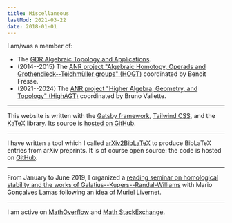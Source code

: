 ```yaml
---
title: Miscellaneous
lastMod: 2021-03-22
date: 2018-01-01
---
```


I am/was a member of:

- The [GDR Algebraic Topology and Applications](http://gdrtop.math.cnrs.fr).
- (2014--2015) The [ANR project "Algebraic Homotopy, Operads and Grothendieck--Teichmüller groups" (HOGT)](http://math.univ-lille1.fr/~operads/) coordinated by Benoit Fresse.
- (2021--2024) The [ANR project "Higher Algebra, Geometry, and Topology" (HighAGT)](https://anr-highagt.pages.math.cnrs.fr/) coordinated by Bruno Vallette.

***

This website is written with the [Gatsby framework](https://www.gatsbyjs.com/), [Tailwind CSS](https://tailwindcss.com/), and the [KaTeX](https://katex.org/) library.
Its source is [hosted on GitHub](https://github.com/nidrissi/nidrissi).

***

I have written a tool which I called [arXiv2BibLaTeX](/misc/a2b) to produce BibLaTeX entries from arXiv preprints.
It is of course open source: the code is hosted on [GitHub](https://github.com/nidrissi/nidrissi/tree/master/src/a2b).

***

From January to June 2019, I organized a [reading seminar on homological stability and the works of Galatius--Kupers--Randal-Williams](/misc/gdt/stabilite) with Mario Gonçalves Lamas following an idea of Muriel Livernet.

***

I am active on [MathOverflow](https://mathoverflow.net/users/36146/najib-idrissi) and [Math StackExchange](https://math.stackexchange.com/users/10014/najib-idrissi).
